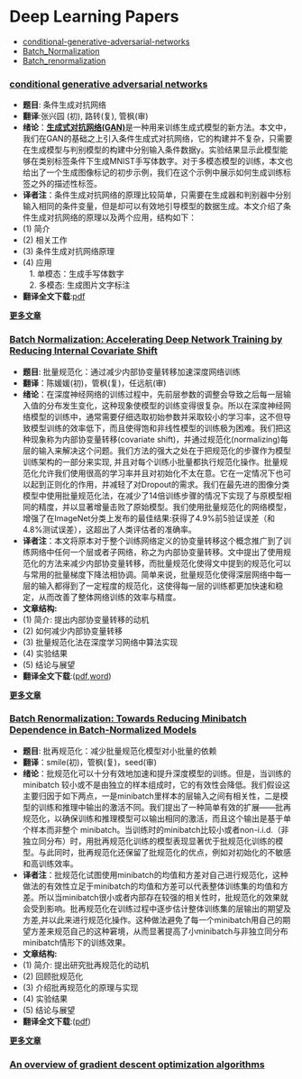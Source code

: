 # Deep Learning Papers
* [conditional-generative-adversarial-networks](#conditional-generative-adversarial-networks)
* [Batch_Normalization](#batch-normalization-accelerating-deep-network-training-by-reducing-internal-covariate-shift)
* [Batch_renormalization](#batch-renormalization-towards-reducing-minibatch-dependence-in-batch-normalized-models)

### [conditional generative adversarial networks](https://github.com/JulyEdu-PaperTranslation/DeepLearning/blob/master/conditional_generative_adversarial_networks/CGAN%E7%BF%BB%E8%AF%91.pdf)
* **题目**: 条件生成对抗网络
* **翻译**:张兴园 (初), 路转(复), 管枫(审)
* **绪论**：[**生成式对抗网络(GAN)**](https://arxiv.org/pdf/1406.2661.pdf)是一种用来训练生成式模型的新方法。本文中，我们在GAN的基础之上引入条件生成式对抗网络，它的构建并不复杂，只需要在生成模型与判别模型的构建中分别输入条件数据y。实验结果显示此模型能够在类别标签条件下生成MNIST手写体数字。对于多模态模型的训练，本文也给出了一个生成图像标记的初步示例，我们在这个示例中展示如何生成训练标签之外的描述性标签。
* **译者注**：条件生成对抗网络的原理比较简单，只需要在生成器和判别器中分别输入相同的条件变量，但是却可以有效地引导模型的数据生成。本文介绍了条件生成对抗网络的原理以及两个应用，结构如下：
 * (1) 简介
 * (2) 相关工作
 * (3) 条件生成对抗网络原理
 * (4) 应用  
    1. 单模态：生成手写体数字  
    2. 多模态: 生成图片文字标注
* **翻译全文下载**:[pdf](https://github.com/JulyEdu-PaperTranslation/DeepLearning/blob/master/conditional_generative_adversarial_networks/CGAN%E7%BF%BB%E8%AF%91.pdf)

**[更多文章](#deep-learning-papers)**

### [Batch Normalization: Accelerating Deep Network Training by Reducing Internal Covariate Shift](https://github.com/JulyEdu-PaperTranslation/DeepLearning/blob/master/Batch_Normalization/arx.pdf)
* **题目**: 批量规范化：通过减少内部协变量转移加速深度网络训练
* **翻译**：陈媛媛(初)，管枫(复)，任远航(审)
* **绪论**：在深度神经网络的训练过程中，先前层参数的调整会导致之后每一层输入值的分布发生变化，这种现象使模型的训练变得很复杂。所以在深度神经网络模型的训练中，通常需要仔细选取初始参数并采取较小的学习率，这不但导致模型训练的效率低下，而且使得饱和非线性模型的训练极为困难。我们把这种现象称为内部协变量转移(covariate shift)，并通过规范化(normalizing)每层的输入来解决这个问题。我们方法的强大之处在于把规范化的步骤作为模型训练架构的一部分来实现, 并且对每个训练小批量都执行规范化操作。批量规范化允许我们使用很高的学习率并且对初始化不太在意。它在一定情况下也可以起到正则化的作用，并减轻了对Dropout的需求。我们在最先进的图像分类模型中使用批量规范化法，在减少了14倍训练步骤的情况下实现了与原模型相同的精度，并以显著增量击败了原始模型。我们使用批量规范化的网络模型，增强了在ImageNet分类上发布的最佳结果:获得了4.9%前5验证误差（和4.8%测试误差），这超出了人类评估者的准确率。
* **译者注**：本文将原本对于整个训练网络定义的协变量转移这个概念推广到了训练网络中任何一个层或者子网络，称之为内部协变量转移。文中提出了使用规范化的方法来减少内部协变量转移，而批量规范化使得文中提到的规范化可以与常用的批量梯度下降法相协调。简单来说，批量规范化使得深层网络中每一层的输入都得到了一定程度的规范化，这使得每一层的训练都更加快速和稳定，从而改善了整体网络训练的效率与精度。
 * **文章结构:**
 * (1) 简介: 提出内部协变量转移的动机
 * (2) 如何减少内部协变量转移
 * (3) 批量规范化法在深度学习网络中算法实现
 * (4) 实验结果
 * (5) 结论与展望
* **翻译全文下载**:([pdf](https://github.com/JulyEdu-PaperTranslation/DeepLearning/blob/master/Batch_Normalization/arx.pdf),[word](https://github.com/JulyEdu-PaperTranslation/DeepLearning/blob/master/Batch_Normalization/%E7%BF%BB%E8%AF%91%E7%A8%BFWORD%E7%89%88.docx))

**[更多文章](#deep-learning-papers)**


### [Batch Renormalization: Towards Reducing Minibatch Dependence in Batch-Normalized Models](https://github.com/JulyEdu-PaperTranslation/DeepLearning/tree/master/Batch_remormalization)
* **题目**: 批再规范化：减少批量规范化模型对小批量的依赖
* **翻译**：smile(初)，管枫(复)，seed(审)
* **绪论**：批规范化可以十分有效地加速和提升深度模型的训练。但是，当训练的 minibatch 较小或不是由独立的样本组成时，它的有效性会降低。我们假设这主要归因于如下两点，一是minibatch里样本的层输入之间有相关性，二是模型的训练和推理中输出的激活不同。我们提出了一种简单有效的扩展——批再规范化，以确保训练和推理模型可以输出相同的激活，而且这个输出是基于单个样本而非整个 minibatch。当训练时的minibatch比较小或者non-i.i.d.（非独立同分布）时，用批再规范化训练的模型表现显著优于批规范化训练的模型。与此同时，批再规范化还保留了批规范化的优点，例如对初始化的不敏感和高训练效率。
* **译者注**：批规范化试图使用minibatch的均值和方差对自己进行规范化，这种做法的有效性立足于minibatch的均值和方差可以代表整体训练集的均值和方差。所以当minibatch很小或者内部存在较强的相关性时，批规范化的效果就会受到影响。批再规范化在训练过程中逐步估计整体训练集的层输出的期望及方差,并以此来进行规范化操作。这种做法避免了每一个minibatch用自己的期望方差来规范自己的这种窘境，从而显著提高了小minibatch与非独立同分布minibatch情形下的训练效果。
 * **文章结构:**
 * (1) 简介: 提出研究批再规范化的动机
 * (2) 回顾批规范化
 * (3) 介绍批再规范化的原理与实现
 * (4) 实验结果
 * (5) 结论与展望
* **翻译全文下载**:([pdf](https://github.com/JulyEdu-PaperTranslation/DeepLearning/tree/master/Batch_remormalization/arxiv.pdf))

**[更多文章](#deep-learning-papers)**

### [An overview of gradient descent optimization algorithms](https://arxiv.org/abs/1609.04747)
